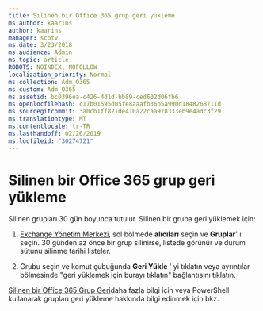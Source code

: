 ```yaml
---
title: Silinen bir Office 365 grup geri yükleme
ms.author: kaarins
author: kaarins
manager: scotv
ms.date: 3/23/2018
ms.audience: Admin
ms.topic: article
ROBOTS: NOINDEX, NOFOLLOW
localization_priority: Normal
ms.collection: Adm_O365
ms.custom: Adm_O365
ms.assetid: bc0396ea-c426-4d1d-bb89-ced602d06fb6
ms.openlocfilehash: c17b01595d05fe8aaafb36b5a990d1848268711d
ms.sourcegitcommit: 3a0cb1ff821de410a22caa978333eb9e4adc3f29
ms.translationtype: MT
ms.contentlocale: tr-TR
ms.lasthandoff: 02/26/2019
ms.locfileid: "30274721"
---
```

# <a name="restore-a-deleted-office-365-group"></a>Silinen bir Office 365 grup geri yükleme

Silinen grupları 30 gün boyunca tutulur. Silinen bir gruba geri yüklemek için:
  
1. [Exchange Yönetim Merkezi](https://outlook.office365.com/ecp/), sol bölmede **alıcıları** seçin ve **Gruplar**' ı seçin. 30 günden az önce bir grup silinirse, listede görünür ve durum sütunu silinme tarihi listeler.
    
2. Grubu seçin ve komut çubuğunda **Geri Yükle** ' yi tıklatın veya ayrıntılar bölmesinde "geri yüklemek için burayı tıklatın" bağlantısını tıklatın. 
    
[Silinen bir Office 365 Grup Geri](https://go.microsoft.com/fwlink/?linkid=867802)daha fazla bilgi için veya PowerShell kullanarak grupları geri yükleme hakkında bilgi edinmek için bkz.
  

